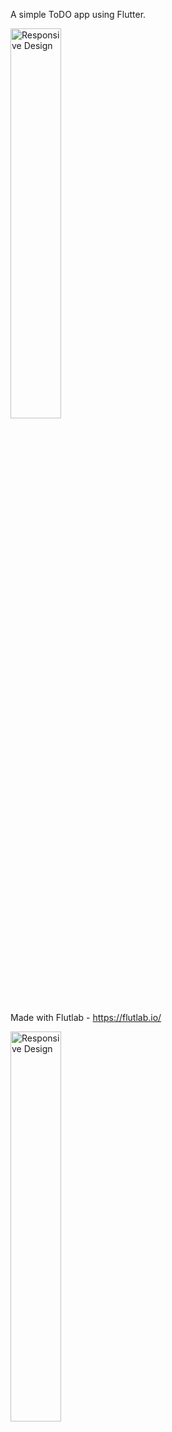 A simple ToDO app using Flutter.
   <p >
     <img src="https://github.com/vinn65/Todo-App/blob/main/Screenshot%202024-07-03%20100817.jpg" alt="Responsive Design" style="max-width: 100%; height: 40%;"/>
   </p>



Made with Flutlab - https://flutlab.io/
  <p >
     <img src="https://github.com/vinn65/Todo-App/blob/main/Screenshot%202024-07-03%20100637.jpg" alt="Responsive Design" style="max-width: 100%; height: 40%;"/>
   </p>

